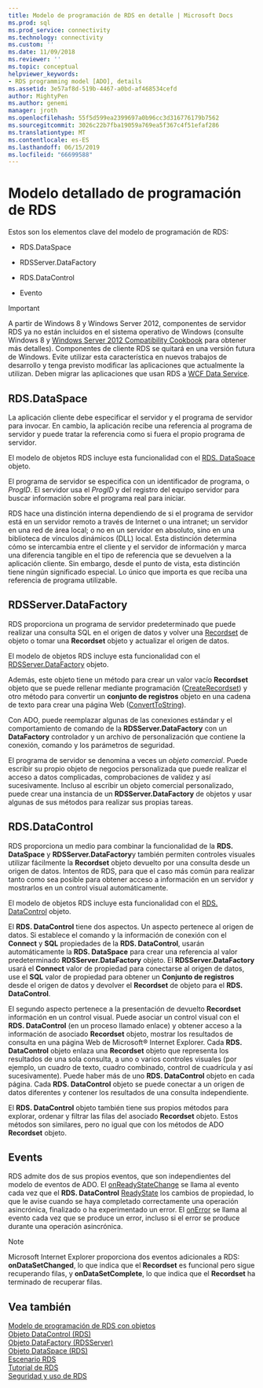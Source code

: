 ```yaml
---
title: Modelo de programación de RDS en detalle | Microsoft Docs
ms.prod: sql
ms.prod_service: connectivity
ms.technology: connectivity
ms.custom: ''
ms.date: 11/09/2018
ms.reviewer: ''
ms.topic: conceptual
helpviewer_keywords:
- RDS programming model [ADO], details
ms.assetid: 3e57af8d-519b-4467-a0bd-af468534cefd
author: MightyPen
ms.author: genemi
manager: jroth
ms.openlocfilehash: 55f5d599ea2399697a0b96cc3d316776179b7562
ms.sourcegitcommit: 3026c22b7fba19059a769ea5f367c4f51efaf286
ms.translationtype: MT
ms.contentlocale: es-ES
ms.lasthandoff: 06/15/2019
ms.locfileid: "66699588"
---
```

# <a name="rds-programming-model-in-detail"></a>Modelo detallado de programación de RDS
Estos son los elementos clave del modelo de programación de RDS:  
  
-   RDS.DataSpace  
  
-   RDSServer.DataFactory  
  
-   RDS.DataControl  
  
-   Evento  
  
> [!IMPORTANT]
>  A partir de Windows 8 y Windows Server 2012, componentes de servidor RDS ya no están incluidos en el sistema operativo de Windows (consulte Windows 8 y [Windows Server 2012 Compatibility Cookbook](https://www.microsoft.com/download/details.aspx?id=27416) para obtener más detalles). Componentes de cliente RDS se quitará en una versión futura de Windows. Evite utilizar esta característica en nuevos trabajos de desarrollo y tenga previsto modificar las aplicaciones que actualmente la utilizan. Deben migrar las aplicaciones que usan RDS a [WCF Data Service](https://go.microsoft.com/fwlink/?LinkId=199565).  
  
## <a name="rdsdataspace"></a>RDS.DataSpace  
 La aplicación cliente debe especificar el servidor y el programa de servidor para invocar. En cambio, la aplicación recibe una referencia al programa de servidor y puede tratar la referencia como si fuera el propio programa de servidor.  
  
 El modelo de objetos RDS incluye esta funcionalidad con el [RDS. DataSpace](../../../ado/reference/rds-api/dataspace-object-rds.md) objeto.  
  
 El programa de servidor se especifica con un identificador de programa, o *ProgID*. El servidor usa el *ProgID* y del registro del equipo servidor para buscar información sobre el programa real para iniciar.  
  
 RDS hace una distinción interna dependiendo de si el programa de servidor está en un servidor remoto a través de Internet o una intranet; un servidor en una red de área local; o no en un servidor en absoluto, sino en una biblioteca de vínculos dinámicos (DLL) local. Esta distinción determina cómo se intercambia entre el cliente y el servidor de información y marca una diferencia tangible en el tipo de referencia que se devuelven a la aplicación cliente. Sin embargo, desde el punto de vista, esta distinción tiene ningún significado especial. Lo único que importa es que reciba una referencia de programa utilizable.  
  
## <a name="rdsserverdatafactory"></a>RDSServer.DataFactory  
 RDS proporciona un programa de servidor predeterminado que puede realizar una consulta SQL en el origen de datos y volver una [Recordset](../../../ado/reference/ado-api/recordset-object-ado.md) de objeto o tomar una **Recordset** objeto y actualizar el origen de datos.  
  
 El modelo de objetos RDS incluye esta funcionalidad con el [RDSServer.DataFactory](../../../ado/reference/rds-api/datafactory-object-rdsserver.md) objeto.  
  
 Además, este objeto tiene un método para crear un valor vacío **Recordset** objeto que se puede rellenar mediante programación ([CreateRecordset](../../../ado/reference/rds-api/createrecordset-method-rds.md)) y otro método para convertir un **conjunto de registros**  objeto en una cadena de texto para crear una página Web ([ConvertToString](../../../ado/reference/rds-api/converttostring-method-rds.md)).  
  
 Con ADO, puede reemplazar algunas de las conexiones estándar y el comportamiento de comando de la **RDSServer.DataFactory** con un **DataFactory** controlador y un archivo de personalización que contiene la conexión, comando y los parámetros de seguridad.  
  
 El programa de servidor se denomina a veces un *objeto comercial*. Puede escribir su propio objeto de negocios personalizada que puede realizar el acceso a datos complicadas, comprobaciones de validez y así sucesivamente. Incluso al escribir un objeto comercial personalizado, puede crear una instancia de un **RDSServer.DataFactory** de objetos y usar algunas de sus métodos para realizar sus propias tareas.  
  
## <a name="rdsdatacontrol"></a>RDS.DataControl  
 RDS proporciona un medio para combinar la funcionalidad de la **RDS. DataSpace** y **RDSServer.DataFactory**y también permiten controles visuales utilizar fácilmente la **Recordset** objeto devuelto por una consulta desde un origen de datos. Intentos de RDS, para que el caso más común para realizar tanto como sea posible para obtener acceso a información en un servidor y mostrarlos en un control visual automáticamente.  
  
 El modelo de objetos RDS incluye esta funcionalidad con el [RDS. DataControl](../../../ado/reference/rds-api/datacontrol-object-rds.md) objeto.  
  
 El **RDS. DataControl** tiene dos aspectos. Un aspecto pertenece al origen de datos. Si establece el comando y la información de conexión con el **Connect** y **SQL** propiedades de la **RDS. DataControl**, usarán automáticamente la **RDS. DataSpace** para crear una referencia al valor predeterminado **RDSServer.DataFactory** objeto. El **RDSServer.DataFactory** usará el **Connect** valor de propiedad para conectarse al origen de datos, use el **SQL** valor de propiedad para obtener un  **Conjunto de registros** desde el origen de datos y devolver el **Recordset** de objeto para el **RDS. DataControl**.  
  
 El segundo aspecto pertenece a la presentación de devuelto **Recordset** información en un control visual. Puede asociar un control visual con el **RDS. DataControl** (en un proceso llamado enlace) y obtener acceso a la información de asociado **Recordset** objeto, mostrar los resultados de consulta en una página Web de Microsoft® Internet Explorer. Cada **RDS. DataControl** objeto enlaza una **Recordset** objeto que representa los resultados de una sola consulta, a uno o varios controles visuales (por ejemplo, un cuadro de texto, cuadro combinado, control de cuadrícula y así sucesivamente). Puede haber más de uno **RDS. DataControl** objeto en cada página. Cada **RDS. DataControl** objeto se puede conectar a un origen de datos diferentes y contener los resultados de una consulta independiente.  
  
 El **RDS. DataControl** objeto también tiene sus propios métodos para explorar, ordenar y filtrar las filas del asociado **Recordset** objeto. Estos métodos son similares, pero no igual que con los métodos de ADO **Recordset** objeto.  
  
## <a name="events"></a>Events  
 RDS admite dos de sus propios eventos, que son independientes del modelo de eventos de ADO. El [onReadyStateChange](../../../ado/reference/rds-api/onreadystatechange-event-rds.md) se llama al evento cada vez que el **RDS. DataControl** [ReadyState](../../../ado/reference/rds-api/readystate-property-rds.md) los cambios de propiedad, lo que le avise cuando se haya completado correctamente una operación asincrónica, finalizado o ha experimentado un error. El [onError](../../../ado/reference/rds-api/onerror-event-rds.md) se llama al evento cada vez que se produce un error, incluso si el error se produce durante una operación asincrónica.  
  
> [!NOTE]
>  Microsoft Internet Explorer proporciona dos eventos adicionales a RDS: **onDataSetChanged**, lo que indica que el **Recordset** es funcional pero sigue recuperando filas, y  **onDataSetComplete**, lo que indica que el **Recordset** ha terminado de recuperar filas.  
  
## <a name="see-also"></a>Vea también  
 [Modelo de programación de RDS con objetos](../../../ado/guide/remote-data-service/rds-programming-model-with-objects.md)   
 [Objeto DataControl (RDS)](../../../ado/reference/rds-api/datacontrol-object-rds.md)   
 [Objeto DataFactory (RDSServer)](../../../ado/reference/rds-api/datafactory-object-rdsserver.md)   
 [Objeto DataSpace (RDS)](../../../ado/reference/rds-api/dataspace-object-rds.md)   
 [Escenario RDS](../../../ado/guide/remote-data-service/rds-scenario.md)   
 [Tutorial de RDS](../../../ado/guide/remote-data-service/rds-tutorial.md)   
 [Seguridad y uso de RDS](../../../ado/guide/remote-data-service/rds-usage-and-security.md)



